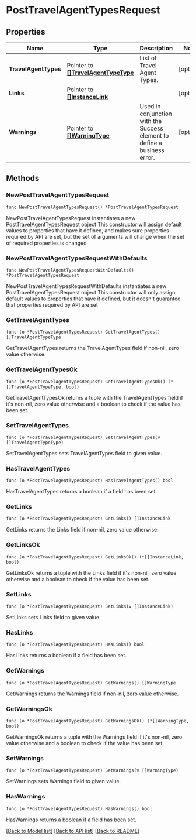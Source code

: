 # PostTravelAgentTypesRequest

## Properties

Name | Type | Description | Notes
------------ | ------------- | ------------- | -------------
**TravelAgentTypes** | Pointer to [**[]TravelAgentTypeType**](TravelAgentTypeType.md) | List of Travel Agent Types. | [optional] 
**Links** | Pointer to [**[]InstanceLink**](InstanceLink.md) |  | [optional] 
**Warnings** | Pointer to [**[]WarningType**](WarningType.md) | Used in conjunction with the Success element to define a business error. | [optional] 

## Methods

### NewPostTravelAgentTypesRequest

`func NewPostTravelAgentTypesRequest() *PostTravelAgentTypesRequest`

NewPostTravelAgentTypesRequest instantiates a new PostTravelAgentTypesRequest object
This constructor will assign default values to properties that have it defined,
and makes sure properties required by API are set, but the set of arguments
will change when the set of required properties is changed

### NewPostTravelAgentTypesRequestWithDefaults

`func NewPostTravelAgentTypesRequestWithDefaults() *PostTravelAgentTypesRequest`

NewPostTravelAgentTypesRequestWithDefaults instantiates a new PostTravelAgentTypesRequest object
This constructor will only assign default values to properties that have it defined,
but it doesn't guarantee that properties required by API are set

### GetTravelAgentTypes

`func (o *PostTravelAgentTypesRequest) GetTravelAgentTypes() []TravelAgentTypeType`

GetTravelAgentTypes returns the TravelAgentTypes field if non-nil, zero value otherwise.

### GetTravelAgentTypesOk

`func (o *PostTravelAgentTypesRequest) GetTravelAgentTypesOk() (*[]TravelAgentTypeType, bool)`

GetTravelAgentTypesOk returns a tuple with the TravelAgentTypes field if it's non-nil, zero value otherwise
and a boolean to check if the value has been set.

### SetTravelAgentTypes

`func (o *PostTravelAgentTypesRequest) SetTravelAgentTypes(v []TravelAgentTypeType)`

SetTravelAgentTypes sets TravelAgentTypes field to given value.

### HasTravelAgentTypes

`func (o *PostTravelAgentTypesRequest) HasTravelAgentTypes() bool`

HasTravelAgentTypes returns a boolean if a field has been set.

### GetLinks

`func (o *PostTravelAgentTypesRequest) GetLinks() []InstanceLink`

GetLinks returns the Links field if non-nil, zero value otherwise.

### GetLinksOk

`func (o *PostTravelAgentTypesRequest) GetLinksOk() (*[]InstanceLink, bool)`

GetLinksOk returns a tuple with the Links field if it's non-nil, zero value otherwise
and a boolean to check if the value has been set.

### SetLinks

`func (o *PostTravelAgentTypesRequest) SetLinks(v []InstanceLink)`

SetLinks sets Links field to given value.

### HasLinks

`func (o *PostTravelAgentTypesRequest) HasLinks() bool`

HasLinks returns a boolean if a field has been set.

### GetWarnings

`func (o *PostTravelAgentTypesRequest) GetWarnings() []WarningType`

GetWarnings returns the Warnings field if non-nil, zero value otherwise.

### GetWarningsOk

`func (o *PostTravelAgentTypesRequest) GetWarningsOk() (*[]WarningType, bool)`

GetWarningsOk returns a tuple with the Warnings field if it's non-nil, zero value otherwise
and a boolean to check if the value has been set.

### SetWarnings

`func (o *PostTravelAgentTypesRequest) SetWarnings(v []WarningType)`

SetWarnings sets Warnings field to given value.

### HasWarnings

`func (o *PostTravelAgentTypesRequest) HasWarnings() bool`

HasWarnings returns a boolean if a field has been set.


[[Back to Model list]](../README.md#documentation-for-models) [[Back to API list]](../README.md#documentation-for-api-endpoints) [[Back to README]](../README.md)


